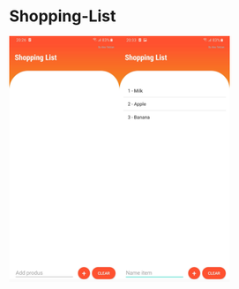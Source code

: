 # Shopping-List

<img src="images/screenshoot.jpg" width="200"><img src="images/screenshoot2.jpg" width="200">



